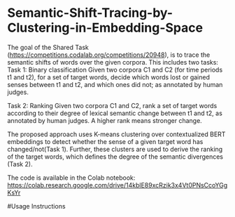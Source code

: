 # Semantic-Shift-Tracing-by-Clustering-in-Embedding-Space
The goal of the Shared Task (https://competitions.codalab.org/competitions/20948), is to trace the semantic shifts of words over the given corpora. This includes two tasks:
Task 1: Binary classification
Given two corpora C1 and C2 (for time periods t1 and t2), for a set of target words, decide which words lost or gained senses between t1 and t2, and which ones did not; as annotated by human judges.

Task 2: Ranking
Given two corpora C1 and C2, rank a set of target words according to their degree of lexical semantic change between t1 and t2, as annotated by human judges. A higher rank means stronger change.

The proposed approach uses K-means clustering over contextualized BERT embeddings to detect whether the sense of a given target word has changed/not(Task 1). Further, these clusters are used to derive the ranking of the target words, which defines the degree of the semantic divergences (Task 2).

The code is available in the Colab notebook: https://colab.research.google.com/drive/14kblE89xcRzik3x4Vt0PNsCcoYGgKsYr

#Usage Instructions
